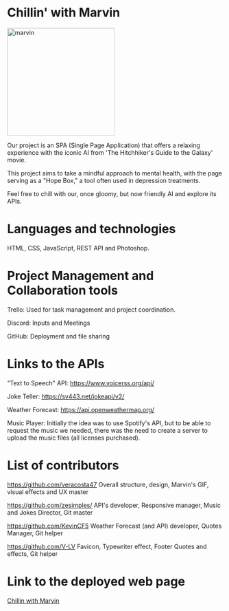 # Chillin' with Marvin
<img width="250" alt="marvin" src="https://github.com/zesimples/chillin-with-marvin/assets/127743960/54ada0c7-3cad-445c-9a76-c346b4c3cb84">

Our project is an SPA (Single Page Application) that offers a relaxing experience with the iconic AI from 'The Hitchhiker's Guide to the Galaxy' movie.

This project aims to take a mindful approach to mental health, with the page serving as a "Hope Box," a tool often used in depression treatments.

Feel free to chill with our, once gloomy, but now friendly AI and explore its APIs.

# Languages and technologies
HTML, CSS, JavaScript, REST API and Photoshop.

# Project Management and Collaboration tools
Trello: Used for task management and project coordination.

Discord: Inputs and Meetings

GitHub: Deployment and file sharing  

# Links to the APIs
"Text to Speech" API: https://www.voicerss.org/api/

Joke Teller: https://sv443.net/jokeapi/v2/

Weather Forecast: https://api.openweathermap.org/

Music Player: Initially the idea was to use Spotify's API, but to be able to request the music we needed, there was the need to create a server to upload the music files (all licenses purchased).  

# List of contributors

https://github.com/veracosta47
Overall structure, design, Marvin's GIF, visual effects and UX master

https://github.com/zesimples/
API's developer, Responsive manager, Music and Jokes Director, Git master

https://github.com/KevinCF5
Weather Forecast (and API) developer, Quotes Manager, Git helper

https://github.com/V-LV
Favicon, Typewriter effect, Footer Quotes and effects, Git helper


# Link to the deployed web page

[Chillin with Marvin](https://zesimples.github.io/chillin-with-marvin)




